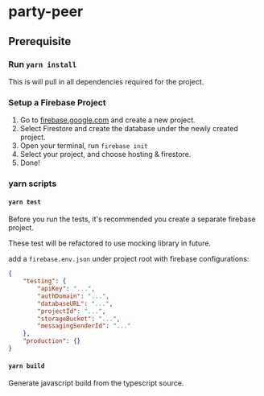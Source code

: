 # party-peer

## Prerequisite

### Run `yarn install`
This is will pull in all dependencies required for the project.

### Setup a Firebase Project
1. Go to [firebase.google.com](firebase.google.com) and create a new project.
2. Select Firestore and create the database under the newly created project.
3. Open your terminal, run `firebase init`
4. Select your project, and choose hosting & firestore.
5. Done!

### yarn scripts

#### `yarn test`
Before you run the tests, it's recommended you create a separate firebase project.

These test will be refactored to use mocking library in future.

add a `firebase.env.json` under project root with firebase configurations:
```json
{
    "testing": {
        "apiKey": "...",
        "authDomain": "...",
        "databaseURL": "...",
        "projectId": "...",
        "storageBucket": "...",
        "messagingSenderId": "..."
    },
    "production": {}
}

```

#### `yarn build`
Generate javascript build from the typescript source.
